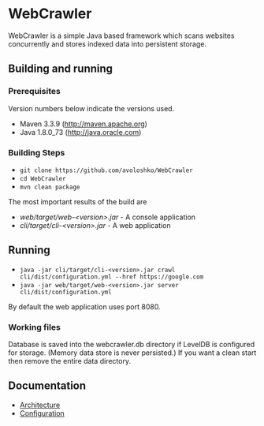 # WebCrawler
WebCrawler is a simple Java based framework which scans websites concurrently and stores indexed data into persistent storage.

## Building and running

### Prerequisites
Version numbers below indicate the versions used.

 * Maven 3.3.9 (http://maven.apache.org)
 * Java 1.8.0_73 (http://java.oracle.com)

### Building Steps

 * ```git clone https://github.com/avoloshko/WebCrawler```
 * ```cd WebCrawler```
 * ```mvn clean package```

The most important results of the build are
 * _web/target/web-\<version\>.jar_ - A console application 
 * _cli/target/cli-\<version\>.jar_ - A web application

## Running

 * ```java -jar cli/target/cli-<version>.jar crawl cli/dist/configuration.yml --href https://google.com```
 * ```java -jar web/target/web-<version>.jar server cli/dist/configuration.yml```

By default the web application uses port 8080.

### Working files

Database is saved into the webcrawler.db directory if LevelDB is configured for storage. (Memory data store is never persisted.) If you want a clean start then remove the entire data directory.

## Documentation
 * [Architecture](docs/architecture.md)
 * [Configuration](docs/configuration.md)

